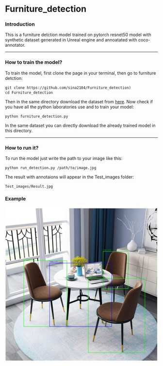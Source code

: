# Furniture_detection

### Introduction
This is a furniture detction model trained on pytorch resnet50 model with synthetic dataset generated in Unreal engine and annoatated with coco-annotator.

---
### How to train the model?
To train the model, first clone the page in your terminal, then go to furniture detction:
```shell
git clone https://github.com/sina2104/Furniture_detection)
cd Furniture_detection
```
Then in the same directory download the dataset from [here](https://disk.yandex.ru/d/lCrNpgwHiHQhUQ).
Now check if you have all the python laboratories use and to train your model:
```shell
python furniture_detection.py
```
In the same dataset you can directly download the already trained model in this directory.

---
### How to run it?
To run the model just write the path to your image like this:
```shell
python run_detection.py /path/to/image.jpg
```
The result with annotaions will appear in the Test_images folder:
```shell
Test_images/Result.jpg
```
### Example
![](Test_images/Test_result3.jpg)
